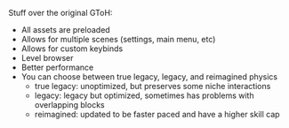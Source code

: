 Stuff over the original GToH:
- All assets are preloaded
- Allows for multiple scenes (settings, main menu, etc)
- Allows for custom keybinds
- Level browser
- Better performance
- You can choose between true legacy, legacy, and reimagined physics
    - true legacy: unoptimized, but preserves some niche interactions
    - legacy: legacy but optimized, sometimes has problems with overlapping blocks
    - reimagined: updated to be faster paced and have a higher skill cap